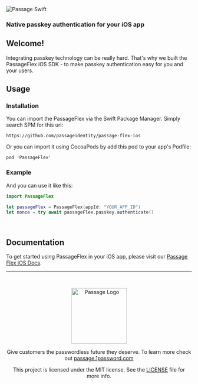 ![Passage Swift](https://storage.googleapis.com/passage-docs/passage-github-banner.png)

### Native passkey authentication for your iOS app
## Welcome!
Integrating passkey technology can be really hard. That's why we built the PassageFlex iOS SDK - to make passkey authentication easy for you and your users.
<br>

## Usage

### Installation

You can import the PassageFlex via the Swift Package Manager. Simply search SPM for this url:
```
https://github.com/passageidentity/passage-flex-ios
```
Or you can import it using CocoaPods by add this pod to your app's Podfile:
```
pod 'PassageFlex'
```

### Example
And you can use it like this:
```swift
import PassageFlex

let passageFlex = PassageFlex(appId: "YOUR_APP_ID")
let nonce = try await passageFlex.passkey.authenticate()
```
<br>

## Documentation
To get started using PassageFlex in your iOS app, please visit our [Passage Flex iOS Docs](https://docs.passage.id/flex/ios/config).

---
<br />
<p align="center">
  <picture>
    <source media="(prefers-color-scheme: light)" srcset="https://storage.googleapis.com/passage-docs/logo-small-light.pngg" width="150">
    <source media="(prefers-color-scheme: dark)" srcset="https://storage.googleapis.com/passage-docs/logo-small-dark.png" width="150">
    <img alt="Passage Logo" src="https://storage.googleapis.com/passage-docs/logo-small-light.png" width="150">
  </picture>
</p>

<p align="center">Give customers the passwordless future they deserve. To learn more check out <a href="https://passage.1password.com">passage.1password.com</a></p>

<p align="center">This project is licensed under the MIT license. See the <a href="./LICENSE"> LICENSE</a> file for more info.</p>
